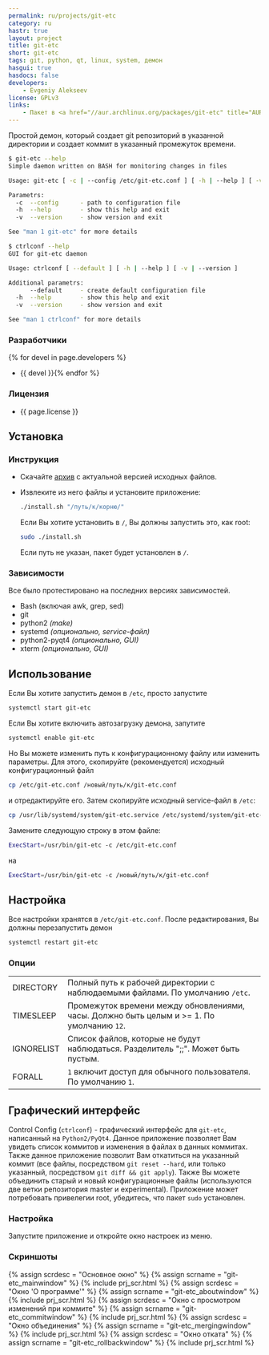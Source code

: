 ```yaml
---
permalink: ru/projects/git-etc
category: ru
hastr: true
layout: project
title: git-etc
short: git-etc
tags: git, python, qt, linux, system, демон
hasgui: true
hasdocs: false
developers:
    - Evgeniy Alekseev
license: GPLv3
links:
    - Пакет в <a href="//aur.archlinux.org/packages/git-etc" title="AUR">AUR</a>
---
```

<!-- info block -->

Простой демон, который создает git репозиторий в указанной директории и создает коммит в указанный промежуток времени.

<!--more-->

```bash
$ git-etc --help
Simple daemon written on BASH for monitoring changes in files

Usage: git-etc [ -c | --config /etc/git-etc.conf ] [ -h | --help ] [ -v | --version ]

Parametrs:
  -c  --config      - path to configuration file
  -h  --help        - show this help and exit
  -v  --version     - show version and exit

See "man 1 git-etc" for more details
```

```bash
$ ctrlconf --help
GUI for git-etc daemon

Usage: ctrlconf [ --default ] [ -h | --help ] [ -v | --version ]

Additional parametrs:
      --default     - create default configuration file
  -h  --help        - show this help and exit
  -v  --version     - show version and exit

See "man 1 ctrlconf" for more details
```

### <a href="#devel" class="anchor" id="devel"><span class="octicon octicon-link"></span></a>Разработчики

{% for devel in page.developers %}
* {{ devel }}{% endfor %}

### <a href="#license" class="anchor" id="license"><span class="octicon octicon-link"></span></a>Лицензия

* {{ page.license }}

<!-- end of info block -->

<!-- install block -->
## <a href="#install" class="anchor" id="install"><span class="octicon octicon-link"></span></a>Установка

### <a href="#instruction" class="anchor" id="instruction"><span class="octicon octicon-link"></span></a>Инструкция

* Скачайте [архив](//github.com/arcan1s/git-etc/releases "GitHub") с актуальной версией исходных файлов.
* Извлеките из него файлы и установите приложение:

    ```bash
    ./install.sh "/путь/к/корню/"
    ```

    Если Вы хотите установить в `/`, Вы должны запустить это, как root:

    ```bash
    sudo ./install.sh
    ```

    Если путь не указан, пакет будет установлен в `/`.

### <a href="#dependencies" class="anchor" id="dependencies"><span class="octicon octicon-link"></span></a>Зависимости

Все было протестировано на последних версиях зависимостей.

* Bash (включая awk, grep, sed)
* git
* python2 *(make)*
* systemd *(опционально, service-файл)*
* python2-pyqt4 *(опционально, GUI)*
* xterm *(опционально, GUI)*

<!-- end of install block -->

<!-- howto block -->
## <a href="#howto" class="anchor" id="howto"><span class="octicon octicon-link"></span></a>Использование

Если Вы хотите запустить демон в `/etc`, просто запустите

```bash
systemctl start git-etc
```

Если Вы хотите включить автозагрузку демона, запутите

```bash
systemctl enable git-etc
```

Но Вы можете изменить путь к конфигурационному файлу или изменить параметры. Для этого, скопируйте (рекомендуется) исходный конфигурационный файл

```bash
cp /etc/git-etc.conf /новый/путь/к/git-etc.conf
```

и отредактируйте его. Затем скопируйте исходный service-файл в `/etc`:

```bash
cp /usr/lib/systemd/system/git-etc.service /etc/systemd/system/git-etc-my-profile.service
```

Замените следующую строку в этом файле:

```bash
ExecStart=/usr/bin/git-etc -c /etc/git-etc.conf
```

на

```bash
ExecStart=/usr/bin/git-etc -c /новый/путь/к/git-etc.conf
```
<!-- end of howto block -->

<!-- config block -->
## <a href="#config" class="anchor" id="config"><span class="octicon octicon-link"></span></a>Настройка

Все настройки хранятся в `/etc/git-etc.conf`. После редактирования, Вы должны перезапустить демон

```bash
systemctl restart git-etc
```

### <a href="#options" class="anchor" id="options"><span class="octicon octicon-link"></span></a>Опции

|       |       |
|-------|-------|
| DIRECTORY | Полный путь к рабочей директории с наблюдаемыми файлами. По умолчанию `/etc`. |
| TIMESLEEP | Промежуток времени между обновлениями, часы. Должно быть целым и >= 1\. По умолчанию `12`. |
| IGNORELIST | Список файлов, которые не будут наблюдаться. Разделитель ";;". Может быть пустым. |
| FORALL | `1` включит доступ для обычного пользователя. По умолчанию `1`. |
<!-- end of config block -->

<!-- gui block -->
## <a href="#gui" class="anchor" id="gui"><span class="octicon octicon-link"></span></a>Графический интерфейс

Control Config (`ctrlconf`) - графический интерфейс для `git-etc`, написанный на `Python2/PyQt4`. Данное приложение позволяет Вам увидеть список коммитов и изменения в файлах в данных коммитах. Также данное приложение позволит Вам откатиться на указанный коммит (все файлы, посредством `git reset --hard`, или только указанный, посредством `git diff && git apply`). Также Вы можете объединить старый и новый конфигурационные файлы (используются две
ветки репозитория master и experimental). Приложение может потребовать привелегии root, убедитесь, что пакет `sudo` установлен.

### <a href="#gui_configuration" class="anchor" id="gui_configuration"><span class="octicon octicon-link"></span></a>Настройка

Запустите приложение и откройте окно настроек из меню.

### <a href="#screenshots" class="anchor" id="screenshots"><span class="octicon octicon-link"></span></a>Скриншоты

<div class="thumbnails">
  {% assign scrdesc = "Основное окно" %}
  {% assign scrname = "git-etc_mainwindow" %}
  {% include prj_scr.html %}
  {% assign scrdesc = "Окно 'О программе'" %}
  {% assign scrname = "git-etc_aboutwindow" %}
  {% include prj_scr.html %}
  {% assign scrdesc = "Окно с просмотром изменений при коммите" %}
  {% assign scrname = "git-etc_commitwindow" %}
  {% include prj_scr.html %}
  {% assign scrdesc = "Окно объединения" %}
  {% assign scrname = "git-etc_mergingwindow" %}
  {% include prj_scr.html %}
  {% assign scrdesc = "Окно отката" %}
  {% assign scrname = "git-etc_rollbackwindow" %}
  {% include prj_scr.html %}
</div>
<!-- end of gui block -->
